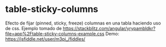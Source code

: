 # table-sticky-columns
Efecto de fijar (pinned, sticky, freeze) columnas en una tabla haciendo uso de css.
Ejemplo tomado de https://stackblitz.com/angular/yrypambldkr?file=app%2Ftable-sticky-columns-example.css
Demo: https://jsfiddle.net/user/m3pi_/fiddles/
